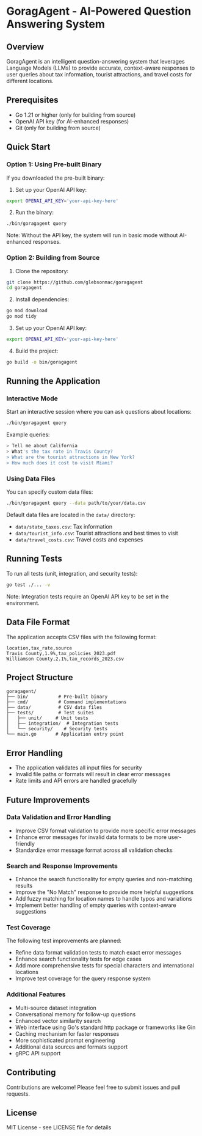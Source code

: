 # GoragAgent - AI-Powered Question Answering System

## Overview
GoragAgent is an intelligent question-answering system that leverages Language Models (LLMs) to provide accurate, context-aware responses to user queries about tax information, tourist attractions, and travel costs for different locations.

## Prerequisites
- Go 1.21 or higher (only for building from source)
- OpenAI API key (for AI-enhanced responses)
- Git (only for building from source)

## Quick Start

### Option 1: Using Pre-built Binary
If you downloaded the pre-built binary:

1. Set up your OpenAI API key:
```bash
export OPENAI_API_KEY='your-api-key-here'
```

2. Run the binary:
```bash
./bin/goragagent query
```

Note: Without the API key, the system will run in basic mode without AI-enhanced responses.

### Option 2: Building from Source

1. Clone the repository:
```bash
git clone https://github.com/glebsonmac/goragagent
cd goragagent
```

2. Install dependencies:
```bash
go mod download
go mod tidy
```

3. Set up your OpenAI API key:
```bash
export OPENAI_API_KEY='your-api-key-here'
```

4. Build the project:
```bash
go build -o bin/goragagent
```

## Running the Application

### Interactive Mode
Start an interactive session where you can ask questions about locations:
```bash
./bin/goragagent query
```

Example queries:
```bash
> Tell me about California
> What's the tax rate in Travis County?
> What are the tourist attractions in New York?
> How much does it cost to visit Miami?
```

### Using Data Files
You can specify custom data files:
```bash
./bin/goragagent query --data path/to/your/data.csv
```

Default data files are located in the `data/` directory:
- `data/state_taxes.csv`: Tax information
- `data/tourist_info.csv`: Tourist attractions and best times to visit
- `data/travel_costs.csv`: Travel costs and expenses

## Running Tests

To run all tests (unit, integration, and security tests):
```bash
go test ./... -v
```

Note: Integration tests require an OpenAI API key to be set in the environment.

## Data File Format
The application accepts CSV files with the following format:

```csv
location,tax_rate,source
Travis County,1.9%,tax_policies_2023.pdf
Williamson County,2.1%,tax_records_2023.csv
```

## Project Structure
```
goragagent/
├── bin/           # Pre-built binary
├── cmd/           # Command implementations
├── data/          # CSV data files
├── tests/         # Test suites
│   ├── unit/     # Unit tests
│   ├── integration/  # Integration tests
│   └── security/    # Security tests
└── main.go       # Application entry point
```

## Error Handling
- The application validates all input files for security
- Invalid file paths or formats will result in clear error messages
- Rate limits and API errors are handled gracefully

## Future Improvements

### Data Validation and Error Handling
- Improve CSV format validation to provide more specific error messages
- Enhance error messages for invalid data formats to be more user-friendly
- Standardize error message format across all validation checks

### Search and Response Improvements
- Enhance the search functionality for empty queries and non-matching results
- Improve the "No Match" response to provide more helpful suggestions
- Add fuzzy matching for location names to handle typos and variations
- Implement better handling of empty queries with context-aware suggestions

### Test Coverage
The following test improvements are planned:
- Refine data format validation tests to match exact error messages
- Enhance search functionality tests for edge cases
- Add more comprehensive tests for special characters and international locations
- Improve test coverage for the query response system

### Additional Features
- Multi-source dataset integration
- Conversational memory for follow-up questions
- Enhanced vector similarity search
- Web interface using Go's standard http package or frameworks like Gin
- Caching mechanism for faster responses
- More sophisticated prompt engineering
- Additional data sources and formats support
- gRPC API support

## Contributing
Contributions are welcome! Please feel free to submit issues and pull requests.

## License
MIT License - see LICENSE file for details

